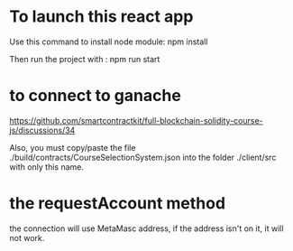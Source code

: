 # To launch this react app

Use this command to install node module:
npm install

Then run the project with :
npm run start

# to connect to ganache
https://github.com/smartcontractkit/full-blockchain-solidity-course-js/discussions/34

Also, you must copy/paste the file ./build/contracts/CourseSelectionSystem.json into the folder ./client/src with only this name.

# the requestAccount method
the connection will use MetaMasc address, if the address isn't on it, it will not work.